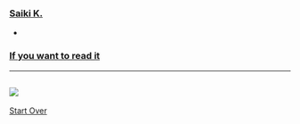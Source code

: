 ### [Saiki K.](https://www.netflix.com/title/80117781)
- 
### [If you want to read it](https://mangakakalot.com/read-un4pi158504852248)
---

<img src="https://upload.wikimedia.org/wikipedia/en/thumb/8/82/First_volume_of_Saiki_Kusuo_no_Psi-nan.jpg/220px-First_volume_of_Saiki_Kusuo_no_Psi-nan.jpg"> <br>
---

[Start Over](../README.md)